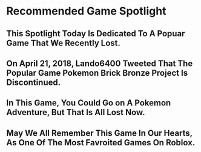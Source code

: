 # Recommended Game Spotlight

## This Spotlight Today Is Dedicated To A Popuar Game That We Recently Lost.

## On April 21, 2018, Lando6400 Tweeted That The Popular Game Pokemon Brick Bronze Project Is Discontinued. 

## In This Game, You Could Go on A Pokemon Adventure, But That Is All Lost Now.

## May We All Remember This Game In Our Hearts, As One Of The Most Favroited Games On Roblox.


